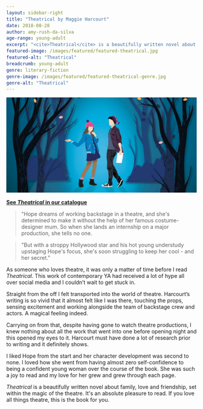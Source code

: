 ```yaml
---
layout: sidebar-right
title: "Theatrical by Maggie Harcourt"
date: 2018-08-28
author: amy-rush-da-silva
age-range: young-adult
excerpt: "<cite>Theatrical</cite> is a beautifully written novel about family, love and friendship, set within the magic of the theatre."
featured-image: /images/featured/featured-theatrical.jpg
featured-alt: "Theatrical"
breadcrumb: young-adult
genre: literary-fiction
genre-image: /images/featured/featured-theatrical-genre.jpg
genre-alt: "Theatrical"
---
```


![Theatrical](/images/featured/featured-theatrical.jpg)

**[See <cite>Theatrical</cite> in our catalogue](https://suffolk.spydus.co.uk/cgi-bin/spydus.exe/ENQ/OPAC/BIBENQ?BRN=2390430)**

> "Hope dreams of working backstage in a theatre, and she's determined to make it without the help of her famous costume-designer mum. So when she lands an internship on a major production, she tells no one.

> "But with a stroppy Hollywood star and his hot young understudy upstaging Hope's focus, she's soon struggling to keep her cool - and her secret."

As someone who loves theatre, it was only a matter of time before I read <cite>Theatrical</cite>. This work of contemporary YA had received a lot of hype all over social media and I couldn’t wait to get stuck in.

Straight from the off I felt transported into the world of theatre. Harcourt’s writing is so vivid that it almost felt like I was there, touching the props, sensing excitement and working alongside the team of backstage crew and actors. A magical feeling indeed.

Carrying on from that, despite having gone to watch theatre productions, I knew nothing about all the work that went into one before opening night and this opened my eyes to it. Harcourt must have done a lot of research prior to writing and it definitely shows.

I liked Hope from the start and her character development was second to none. I loved how she went from having almost zero self-confidence to being a confident young woman over the course of the book. She was such a joy to read and my love for her grew and grew through each page.

<cite>Theatrical</cite> is a beautifully written novel about family, love and friendship, set within the magic of the theatre. It's an absolute pleasure to read. If you love all things theatre, this is the book for you.
